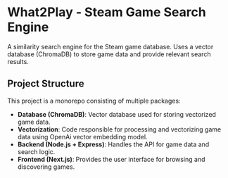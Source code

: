 # What2Play - Steam Game Search Engine

A similarity search engine for the Steam game database. Uses a vector database (ChromaDB) to store game data and provide relevant search results.

## Project Structure

This project is a monorepo consisting of multiple packages:
- **Database (ChromaDB)**: Vector database used for storing vectorized game data.
- **Vectorization**: Code responsible for processing and vectorizing game data using OpenAi vector embedding model.
- **Backend (Node.js + Express)**: Handles the API for game data and search logic.
- **Frontend (Next.js)**: Provides the user interface for browsing and discovering games.
